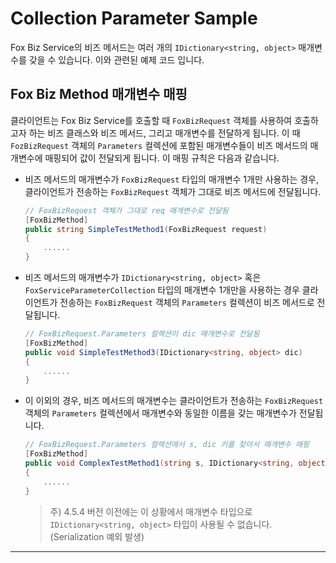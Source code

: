 # Collection Parameter Sample

Fox Biz Service의 비즈 메서드는 여러 개의 `IDictionary<string, object>` 매개변수를 갖을 수 있습니다. 이와 관련된 예제 코드 입니다.

## Fox Biz Method 매개변수 매핑

클라이언트는 Fox Biz Service를 호출할 때 `FoxBizRequest` 객체를 사용하여 호출하고자 하는 비즈 클래스와 비즈 메서드, 그리고 매개변수를 전달하게 됩니다. 이 때 `FozBizRequest` 객체의 `Parameters` 컬렉션에 포함된 매개변수들이 비즈 메서드의 매개변수에 매핑되어 값이 전달되게 됩니다. 이 매핑 규칙은 다음과 같습니다.

* 비즈 메서드의 매개변수가 `FoxBizRequest` 타입의 매개변수 1개만 사용하는 경우, 클라이언트가 전송하는 `FoxBizRequest` 객체가 그대로 비즈 메서드에 전달됩니다.

    ```cs
    // FoxBizRequest 객체가 그대로 req 매개변수로 전달됨
    [FoxBizMethod]
    public string SimpleTestMethod1(FoxBizRequest request)
    {
        ......
    }
    ```

* 비즈 메서드의 매개변수가 `IDictionary<string, object>` 혹은 `FoxServiceParameterCollection` 타입의 매개변수 1개만을 사용하는 경우 클라이언트가 전송하는 `FoxBizRequest` 객체의 `Parameters` 컬렉션이 비즈 메서드로 전달됩니다.

    ```cs
    // FoxBizRequest.Parameters 컬렉션이 dic 매개변수로 전달됨
    [FoxBizMethod]
    public void SimpleTestMethod3(IDictionary<string, object> dic)
    {
        ......
    }
    ```

* 이 이외의 경우, 비즈 메서드의 매개변수는 클라이언트가 전송하는 `FoxBizRequest` 객체의 `Parameters` 컬렉션에서 매개변수와 동일한 이름을 갖는 매개변수가 전달됩니다.

    ```cs
    // FoxBizRequest.Parameters 컬렉션에서 s, dic 키를 찾아서 매개변수 매핑
    [FoxBizMethod]
    public void ComplexTestMethod1(string s, IDictionary<string, object> dic)
    {
        ......
    }
    ```

    > 주) 4.5.4 버전 이전에는 이 상황에서 매개변수 타입으로 `IDictionary<string, object>` 타입이 사용될 수 없습니다. (Serialization 예외 발생)

---
